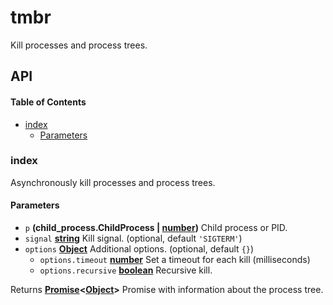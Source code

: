 # tmbr

Kill processes and process trees.

## API

<!-- Generated by documentation.js. Update this documentation by updating the source code. -->

#### Table of Contents

-   [index](#index)
    -   [Parameters](#parameters)

### index

Asynchronously kill processes and process trees.

#### Parameters

-   `p` **(child_process.ChildProcess | [number](https://developer.mozilla.org/docs/Web/JavaScript/Reference/Global_Objects/Number))** Child process or PID.
-   `signal` **[string](https://developer.mozilla.org/docs/Web/JavaScript/Reference/Global_Objects/String)** Kill signal. (optional, default `'SIGTERM'`)
-   `options` **[Object](https://developer.mozilla.org/docs/Web/JavaScript/Reference/Global_Objects/Object)** Additional options. (optional, default `{}`)
    -   `options.timeout` **[number](https://developer.mozilla.org/docs/Web/JavaScript/Reference/Global_Objects/Number)** Set a timeout for each kill (milliseconds)
    -   `options.recursive` **[boolean](https://developer.mozilla.org/docs/Web/JavaScript/Reference/Global_Objects/Boolean)** Recursive kill.

Returns **[Promise](https://developer.mozilla.org/docs/Web/JavaScript/Reference/Global_Objects/Promise)&lt;[Object](https://developer.mozilla.org/docs/Web/JavaScript/Reference/Global_Objects/Object)>** Promise with information about the process tree.
